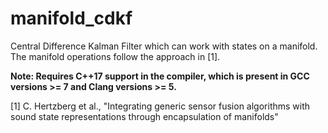 # manifold_cdkf
Central Difference Kalman Filter which can work with states on a manifold. The manifold operations follow the approach in [1].

**Note: Requires C++17 support in the compiler, which is present in GCC versions >= 7 and Clang versions >= 5.**

[1] C. Hertzberg et al., "Integrating generic sensor fusion algorithms with sound state representations through encapsulation of manifolds"
